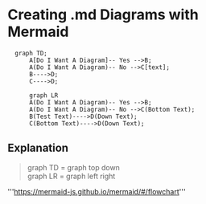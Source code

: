 # Creating .md Diagrams with Mermaid



```mermaid
  graph TD;    
      A[Do I Want A Diagram]-- Yes -->B;
      A(Do I Want A Diagram)-- No -->C[text];
      B---->D;
      C---->D;
```

```mermaid
      graph LR
      A(Do I Want A Diagram)-- Yes -->B;
      A(Do I Want A Diagram)-- No -->C(Bottom Text);
      B(Test Text)---->D(Down Text);
      C(Bottom Text)---->D(Down Text);
```




## Explanation

> graph TD = graph top down <br>
>  graph LR = graph left right


'''https://mermaid-js.github.io/mermaid/#/flowchart'''


